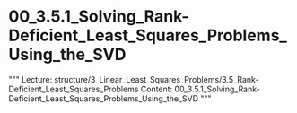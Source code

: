 # 00_3.5.1_Solving_Rank-Deficient_Least_Squares_Problems_Using_the_SVD

"""
Lecture: structure/3_Linear_Least_Squares_Problems/3.5_Rank-Deficient_Least_Squares_Problems
Content: 00_3.5.1_Solving_Rank-Deficient_Least_Squares_Problems_Using_the_SVD
"""

